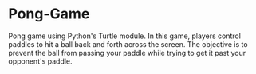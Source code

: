 # Pong-Game
Pong game using Python's Turtle module. In this game, players control paddles to hit a ball back and forth across the screen. The objective is to prevent the ball from passing your paddle while trying to get it past your opponent's paddle.
